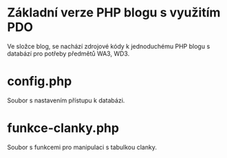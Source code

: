 # Základní verze PHP blogu s využitím PDO
Ve složce blog, se nachází zdrojové kódy k jednoduchému PHP blogu s databází pro potřeby předmětů WA3, WD3.

# config.php
Soubor s nastavením přístupu k databázi.

# funkce-clanky.php
Soubor s funkcemi pro manipulaci s tabulkou clanky.
